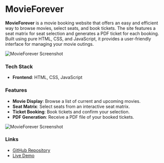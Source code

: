 # MovieForever

**MovieForever** is a movie booking website that offers an easy and efficient way to browse movies, select seats, and book tickets. The site features a seat matrix for seat selection and generates a PDF ticket for each booking. Built using pure HTML, CSS, and JavaScript, it provides a user-friendly interface for managing your movie outings.

![MovieForever Screenshot](https://myqgvtknkeilmcxriqhc.supabase.co/storage/v1/object/public/Pics/Screenshot%202024-07-23%20204502.png)

### Tech Stack

- **Frontend**: HTML, CSS, JavaScript

### Features

- **Movie Display**: Browse a list of current and upcoming movies.
- **Seat Matrix**: Select seats from an interactive seat matrix.
- **Ticket Booking**: Book tickets and confirm your selection.
- **PDF Generation**: Receive a PDF file of your booked tickets.

![MovieForever Screenshot]('https://myqgvtknkeilmcxriqhc.supabase.co/storage/v1/object/public/Pics/Screenshot%202024-07-23%20204553.png')

### Links

- [GitHub Repository](your-github-link)
- [Live Demo](your-live-demo-link)
